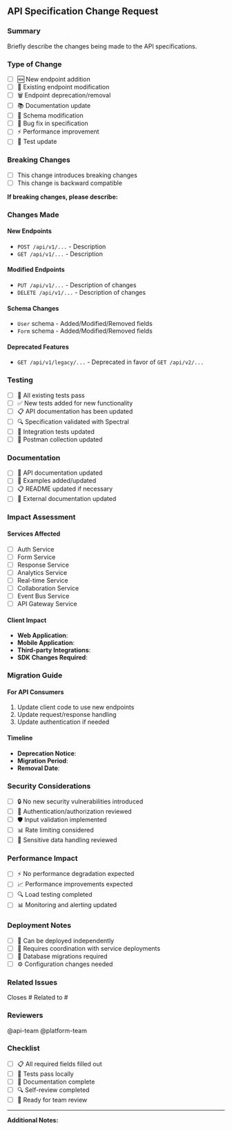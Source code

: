 ## API Specification Change Request

### Summary
Briefly describe the changes being made to the API specifications.

### Type of Change
- [ ] 🆕 New endpoint addition
- [ ] 🔄 Existing endpoint modification
- [ ] 🗑️ Endpoint deprecation/removal
- [ ] 📚 Documentation update
- [ ] 🔧 Schema modification
- [ ] 🐛 Bug fix in specification
- [ ] ⚡ Performance improvement
- [ ] 🧪 Test update

### Breaking Changes
- [ ] This change introduces breaking changes
- [ ] This change is backward compatible

**If breaking changes, please describe:**
<!-- Detail what will break and provide migration guidance -->

### Changes Made

#### New Endpoints
<!-- List any new endpoints added -->
- `POST /api/v1/...` - Description
- `GET /api/v1/...` - Description

#### Modified Endpoints
<!-- List any modified endpoints -->
- `PUT /api/v1/...` - Description of changes
- `DELETE /api/v1/...` - Description of changes

#### Schema Changes
<!-- List any schema modifications -->
- `User` schema - Added/Modified/Removed fields
- `Form` schema - Added/Modified/Removed fields

#### Deprecated Features
<!-- List any deprecated endpoints or features -->
- `GET /api/v1/legacy/...` - Deprecated in favor of `GET /api/v2/...`

### Testing
- [ ] 🧪 All existing tests pass
- [ ] ✅ New tests added for new functionality
- [ ] 📋 API documentation has been updated
- [ ] 🔍 Specification validated with Spectral
- [ ] 🔗 Integration tests updated
- [ ] 📄 Postman collection updated

### Documentation
- [ ] 📖 API documentation updated
- [ ] 🎯 Examples added/updated
- [ ] 📋 README updated if necessary
- [ ] 🔗 External documentation updated

### Impact Assessment

#### Services Affected
- [ ] Auth Service
- [ ] Form Service
- [ ] Response Service
- [ ] Analytics Service
- [ ] Real-time Service
- [ ] Collaboration Service
- [ ] Event Bus Service
- [ ] API Gateway Service

#### Client Impact
<!-- Describe impact on existing API clients -->
- **Web Application**: 
- **Mobile Application**: 
- **Third-party Integrations**: 
- **SDK Changes Required**: 

### Migration Guide
<!-- If this is a breaking change, provide migration steps -->

#### For API Consumers
1. Update client code to use new endpoints
2. Update request/response handling
3. Update authentication if needed

#### Timeline
- **Deprecation Notice**: 
- **Migration Period**: 
- **Removal Date**: 

### Security Considerations
- [ ] 🔒 No new security vulnerabilities introduced
- [ ] 🔑 Authentication/authorization reviewed
- [ ] 🛡️ Input validation implemented
- [ ] 📊 Rate limiting considered
- [ ] 🔐 Sensitive data handling reviewed

### Performance Impact
- [ ] ⚡ No performance degradation expected
- [ ] 📈 Performance improvements expected
- [ ] 🔍 Load testing completed
- [ ] 📊 Monitoring and alerting updated

### Deployment Notes
<!-- Special deployment considerations -->
- [ ] 🚀 Can be deployed independently
- [ ] 🔗 Requires coordination with service deployments
- [ ] 💾 Database migrations required
- [ ] ⚙️ Configuration changes needed

### Related Issues
<!-- Link to related GitLab issues -->
Closes #
Related to #

### Reviewers
<!-- Request specific reviewers if needed -->
@api-team @platform-team

### Checklist
- [ ] 📋 All required fields filled out
- [ ] 🧪 Tests pass locally
- [ ] 📖 Documentation complete
- [ ] 🔍 Self-review completed
- [ ] 🤝 Ready for team review

---

**Additional Notes:**
<!-- Any additional context or information -->
